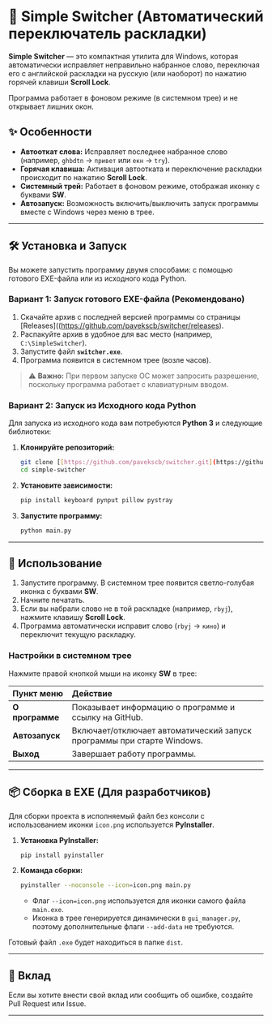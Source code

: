 # 🚀 Simple Switcher (Автоматический переключатель раскладки)

**Simple Switcher** — это компактная утилита для Windows, которая автоматически исправляет неправильно набранное слово, переключая его с английской раскладки на русскую (или наоборот) по нажатию горячей клавиши **Scroll Lock**.

Программа работает в фоновом режиме (в системном трее) и не открывает лишних окон.

## ✨ Особенности

* **Автооткат слова:** Исправляет последнее набранное слово (например, `ghbdtn` → `привет` или `екн` → `try`).
* **Горячая клавиша:** Активация автоотката и переключение раскладки происходит по нажатию **Scroll Lock**.
* **Системный трей:** Работает в фоновом режиме, отображая иконку с буквами **SW**.
* **Автозапуск:** Возможность включить/выключить запуск программы вместе с Windows через меню в трее.

***

## 🛠️ Установка и Запуск

Вы можете запустить программу двумя способами: с помощью готового EXE-файла или из исходного кода Python.

### Вариант 1: Запуск готового EXE-файла (Рекомендовано)

1.  Скачайте архив с последней версией программы со страницы [Releases]((https://github.com/pavekscb/switcher/releases).
2.  Распакуйте архив в удобное для вас место (например, `C:\SimpleSwitcher`).
3.  Запустите файл **`switcher.exe`**.
4.  Программа появится в системном трее (возле часов).

> ⚠️ **Важно:** При первом запуске ОС может запросить разрешение, поскольку программа работает с клавиатурным вводом.

### Вариант 2: Запуск из Исходного кода Python

Для запуска из исходного кода вам потребуются **Python 3** и следующие библиотеки:

1.  **Клонируйте репозиторий:**
    ```bash
    git clone [[https://github.com/pavekscb/switcher.git](https://github.com//pavekscb/switcher.git)
    cd simple-switcher
    ```

2.  **Установите зависимости:**
    ```bash
    pip install keyboard pynput pillow pystray
    ```

3.  **Запустите программу:**
    ```bash
    python main.py
    ```

***

## 🚀 Использование

1.  Запустите программу. В системном трее появится светло-голубая иконка с буквами **SW**.
2.  Начните печатать.
3.  Если вы набрали слово не в той раскладке (например, `rbyj`), нажмите клавишу **Scroll Lock**.
4.  Программа автоматически исправит слово (`rbyj` → `кино`) и переключит текущую раскладку.

### Настройки в системном трее

Нажмите правой кнопкой мыши на иконку **SW** в трее:

| Пункт меню | Действие |
| :--- | :--- |
| **О программе** | Показывает информацию о программе и ссылку на GitHub. |
| **Автозапуск** | Включает/отключает автоматический запуск программы при старте Windows. |
| **Выход** | Завершает работу программы. |

***

## 📦 Сборка в EXE (Для разработчиков)

Для сборки проекта в исполняемый файл без консоли с использованием иконки `icon.png` используется **PyInstaller**.

1.  **Установка PyInstaller:**
    ```bash
    pip install pyinstaller
    ```

2.  **Команда сборки:**
    ```bash
    pyinstaller --noconsole --icon=icon.png main.py
    ```
    * Флаг `--icon=icon.png` используется для иконки самого файла `main.exe`.
    * Иконка в трее генерируется динамически в `gui_manager.py`, поэтому дополнительные флаги `--add-data` не требуются.

Готовый файл `.exe` будет находиться в папке `dist`.

***

## 🤝 Вклад

Если вы хотите внести свой вклад или сообщить об ошибке, создайте Pull Request или Issue.

---

